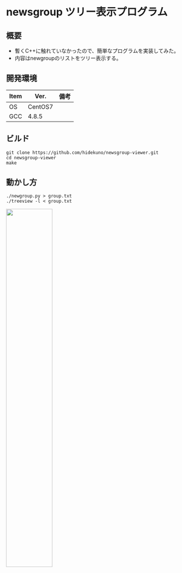 newsgroup ツリー表示プログラム
=================

## 概要
- 暫くC++に触れていなかったので、簡単なプログラムを実装してみた。
- 内容はnewgroupのリストをツリー表示する。

## 開発環境
| Item   | Ver. |備考|
|--------|--------|--------|
| OS     | CentOS7 | |
| GCC    | 4.8.5||

## ビルド
```
git clone https://github.com/hidekuno/newsgroup-viewer.git
cd newsgroup-viewer
make
```

## 動かし方
```
./newgroup.py > group.txt
./treeview -l < group.txt
```
<img src="https://user-images.githubusercontent.com/22115777/66184854-64bd2880-e6b8-11e9-863e-867540098065.png" width=50%>
